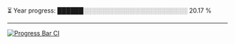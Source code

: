 
⏳ Year progress: ██████░░░░░░░░░░░░░░░░░░░░░░░░ 20.17 %

---

[![Progress Bar CI](https://github.com/thatoranzhevyy/thatoranzhevyy/actions/workflows/node.js.yml/badge.svg)](https://github.com/thatoranzhevyy/thatoranzhevyy/actions/workflows/node.js.yml)

